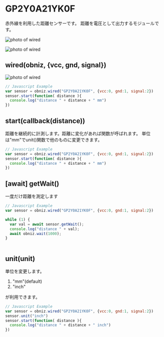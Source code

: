 # GP2Y0A21YK0F
赤外線を利用した距離センサーです。
距離を電圧として出力するモジュールです。

![photo of wired](./image.jpg)

![photo of wired](./image.gif)

## wired(obniz, {vcc, gnd, signal})

![photo of wired](./wired.png)
```javascript
// Javascript Example
var sensor = obniz.wired("GP2Y0A21YK0F", {vcc:0, gnd:1, signal:2})
sensor.start(function( distance ){
  console.log("distance " + distance + " mm")
})
```

## start(callback(distance))
距離を継続的に計測します。距離に変化があれば関数が呼ばれます。
単位は"mm"でunit()関数で他のものに変更できます。
```javascript
// Javascript Example
var sensor = obniz.wired("GP2Y0A21YK0F", {vcc:0, gnd:1, signal:2})
sensor.start(function( distance ){
  console.log("distance " + distance + " mm")
})
```

## [await] getWait()
一度だけ距離を測定します

```javascript
// Javascript Example
var sensor = obniz.wired("GP2Y0A21YK0F", {vcc:0, gnd:1, signal:2})

while (1) {
  var val = await sensor.getWait();
  console.log("distance " + val);
  await obniz.wait(1000);
}
    
```
    
    
    
## unit(unit)
単位を変更します。

1. "mm"(default)
2. "inch"

が利用できます。

```javascript
// Javascript Example
var sensor = obniz.wired("GP2Y0A21YK0F", {vcc:0, gnd:1, signal:2})
sensor.unit("inch")
sensor.start(function( distance ){
  console.log("distance " + distance + " inch")
})
```